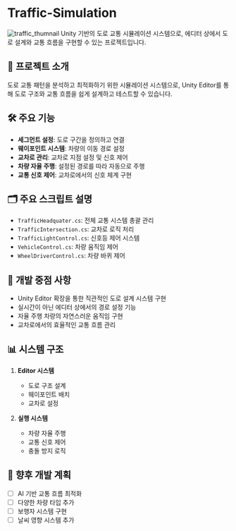 # Traffic-Simulation
![traffic_thumnail](https://github.com/user-attachments/assets/14638b9e-9069-4681-a34f-5c1d232fd9df)
Unity 기반의 도로 교통 시뮬레이션 시스템으로, 에디터 상에서 도로 설계와 교통 흐름을 구현할 수 있는 프로젝트입니다.

## 📌 프로젝트 소개
도로 교통 패턴을 분석하고 최적화하기 위한 시뮬레이션 시스템으로, Unity Editor를 통해 도로 구조와 교통 흐름을 쉽게 설계하고 테스트할 수 있습니다.

## 🛠 주요 기능
- **세그먼트 설정**: 도로 구간을 정의하고 연결
- **웨이포인트 시스템**: 차량의 이동 경로 설정
- **교차로 관리**: 교차로 지점 설정 및 신호 제어
- **차량 자율 주행**: 설정된 경로를 따라 자동으로 주행
- **교통 신호 제어**: 교차로에서의 신호 체계 구현

## 🗂 주요 스크립트 설명
- `TrafficHeadquater.cs`: 전체 교통 시스템 총괄 관리
- `TrafficIntersection.cs`: 교차로 로직 처리
- `TrafficLightControl.cs`: 신호등 제어 시스템
- `VehicleControl.cs`: 차량 움직임 제어
- `WheelDriverControl.cs`: 차량 바퀴 제어

## 🎯 개발 중점 사항
- Unity Editor 확장을 통한 직관적인 도로 설계 시스템 구현
- 실시간이 아닌 에디터 상에서의 경로 설정 기능
- 자율 주행 차량의 자연스러운 움직임 구현
- 교차로에서의 효율적인 교통 흐름 관리

## 📊 시스템 구조
1. **Editor 시스템**
   - 도로 구조 설계
   - 웨이포인트 배치
   - 교차로 설정

2. **실행 시스템**
   - 차량 자율 주행
   - 교통 신호 제어
   - 충돌 방지 로직

## 🌱 향후 개발 계획
- [ ] AI 기반 교통 흐름 최적화
- [ ] 다양한 차량 타입 추가
- [ ] 보행자 시스템 구현
- [ ] 날씨 영향 시스템 추가
